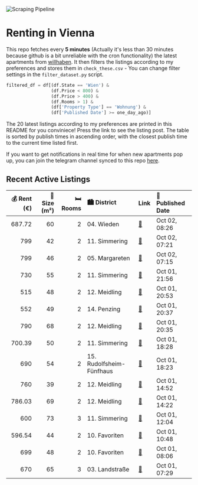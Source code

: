![Scraping Pipeline](https://github.com/AthomsG/renting-in-vienna/actions/workflows/run_pipeline.yml/badge.svg)


# Renting in Vienna

This repo fetches every **5 minutes** (Actually it's less than 30 minutes because github is a bit unreliable with the cron functionality) the latest apartments from [willhaben](https://www.willhaben.at/).
It then filters the listings according to my preferences and stores them in `check_these.csv` - You can change filter settings in the `filter_dataset.py` script.

```python
filtered_df = df[(df.State == 'Wien') & 
                 (df.Price < 800) &
                 (df.Price > 400) &
                 (df.Rooms > 1) &
                 (df['Property Type'] == 'Wohnung') &
                 (df['Published Date'] >= one_day_ago)]
```

The 20 latest listings according to my preferences are printed in this README for you conviniece! Press the link to see the listing post.
The table is sorted by publish times in ascending order, with the closest publish time to the current time listed first.

If you want to get notifications in real time for when new apartments pop up, you can join the telegram channel synced to this repo [here](https://t.me/+1HPAYOf5BSsyNTlk).

## Recent Active Listings

|   💰 Rent (€) |   📏 Size (m²) |   🛏️ Rooms | 🏙️ District              | Link                                                                                                                                                                                                                                                                                                                                    | 📅 Published Date   |
|-------------:|--------------:|-----------:|:-------------------------|:----------------------------------------------------------------------------------------------------------------------------------------------------------------------------------------------------------------------------------------------------------------------------------------------------------------------------------------|:-------------------|
|       687.72 |            60 |          2 | 04. Wieden               | [🔗](https://www.willhaben.at/iad/immobilien/d/mietwohnungen/wien/wien-1040-wieden/ruhige-altbauwohnung-in-wien--weyringergasse-39-1.-og---mietbeginn-ab-sofort-1914846479/)                                                                                                                                                             | Oct 02, 08:26      |
|       799    |            42 |          2 | 11. Simmering            | [🔗](https://www.willhaben.at/iad/immobilien/d/mietwohnungen/wien/wien-1110-simmering/n%C3%A4he-u3-simmering---ruhelage---stellplatz-optional---zwischen-lorystra%C3%9Fe-und-simmeringer-hauptstra%C3%9Fe-1966859987/)                                                                                                                   | Oct 02, 07:21      |
|       799    |            46 |          2 | 05. Margareten           | [🔗](https://www.willhaben.at/iad/immobilien/d/mietwohnungen/wien/wien-1050-margareten/gem%C3%BCtliche-single-wohnung-mit-vintage-flair-f%C3%BCr-individualisten-1090194387/)                                                                                                                                                            | Oct 02, 07:15      |
|       730    |            55 |          2 | 11. Simmering            | [🔗](https://www.willhaben.at/iad/immobilien/d/mietwohnungen/wien/wien-1110-simmering/sch%C3%B6ne-m%C3%B6blierte-wohnung-nahe-u3-simmering-1734964683/)                                                                                                                                                                                  | Oct 01, 21:56      |
|       515    |            48 |          2 | 12. Meidling             | [🔗](https://www.willhaben.at/iad/immobilien/d/mietwohnungen/wien/wien-1120-meidling/gemeindewohnung/-wiener-wohnen-48m2-mit-balkon-1753913300/)                                                                                                                                                                                         | Oct 01, 20:53      |
|       552    |            49 |          2 | 14. Penzing              | [🔗](https://www.willhaben.at/iad/immobilien/d/mietwohnungen/wien/wien-1140-penzing/nachmieter-gemeindewohnung-1761149382/)                                                                                                                                                                                                              | Oct 01, 20:37      |
|       790    |            68 |          2 | 12. Meidling             | [🔗](https://www.willhaben.at/iad/immobilien/d/mietwohnungen/wien/wien-1120-meidling/u6-niederhofstra%C3%9Fe---2-zimmer-altbau-zu-vermieten-1530672319/)                                                                                                                                                                                 | Oct 01, 20:35      |
|       700.39 |            50 |          2 | 11. Simmering            | [🔗](https://www.willhaben.at/iad/immobilien/d/mietwohnungen/wien/wien-1110-simmering/helle-2-zimmerwohnung-in-1110-wien-mit-kleiner-loggia-und-perfekter-%C3%B6ffi-anbindung%21-2134528080/)                                                                                                                                            | Oct 01, 18:28      |
|       690    |            54 |          2 | 15. Rudolfsheim-Fünfhaus | [🔗](https://www.willhaben.at/iad/immobilien/d/mietwohnungen/wien/wien-1150-rudolfsheim-f%C3%BCnfhaus/privat-wg.-f%C3%A4hige-studentenhit-helle-sonnige-absolut-ruhige-neubauwohnung-mit-2-getr.-%28ca.-gleich-gross%29-begehbares-zimmern-in-guten-umgebung-infrastruktur-und-%C3%B6ffentliche-vehrkersm%C3%B6glichkeiten.-1464615776/) | Oct 01, 18:23      |
|       760    |            39 |          2 | 12. Meidling             | [🔗](https://www.willhaben.at/iad/immobilien/d/mietwohnungen/wien/wien-1120-meidling/provisionsfrei-attraktive-ruhig-gelegene-kleine-2-zimmerwohnung-u-4-n%C3%A4he-1176067739/)                                                                                                                                                          | Oct 01, 14:52      |
|       786.03 |            69 |          2 | 12. Meidling             | [🔗](https://www.willhaben.at/iad/immobilien/d/mietwohnungen/wien/wien-1120-meidling/helle-2-zimmer-dachgescho%C3%9Fwohnung-mit-loggia---1120-wien-erlgasse-21-23-1622952647/)                                                                                                                                                           | Oct 01, 14:22      |
|       600    |            73 |          3 | 11. Simmering            | [🔗](https://www.willhaben.at/iad/immobilien/d/mietwohnungen/wien/wien-1110-simmering/3-zimmer-gemeinde-wohnung-direktvergabe-mit-wohnticket-bis-30.06.2024-1979581422/)                                                                                                                                                                 | Oct 01, 12:04      |
|       596.54 |            44 |          2 | 10. Favoriten            | [🔗](https://www.willhaben.at/iad/immobilien/d/mietwohnungen/wien/wien-1100-favoriten/2-zimmer-wohnung-sehr-gut-angebunden%21-872401726/)                                                                                                                                                                                                | Oct 01, 10:48      |
|       699    |            48 |          2 | 10. Favoriten            | [🔗](https://www.willhaben.at/iad/immobilien/d/mietwohnungen/wien/wien-1100-favoriten/helle-2-zimmer-getrennt-begehbar-2044045114/)                                                                                                                                                                                                      | Oct 01, 08:06      |
|       670    |            65 |          3 | 03. Landstraße           | [🔗](https://www.willhaben.at/iad/immobilien/d/mietwohnungen/wien/wien-1030-landstra%C3%9Fe/gemeindewohnung-direktvergabe-vormerkschein-31.08.2024-979629484/)                                                                                                                                                                           | Oct 01, 07:29      |

